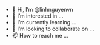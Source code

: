 - 👋 Hi, I’m @linhnguyenvn
- 👀 I’m interested in ...
- 🌱 I’m currently learning ...
- 💞️ I’m looking to collaborate on ...
- 📫 How to reach me ...

<!---
linhnguyenvn/linhnguyenvn is a ✨ special ✨ repository because its `README.md` (this file) appears on your GitHub profile.
You can click the Preview link to take a look at your changes.
--->
